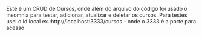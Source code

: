 Este é um CRUD de Cursos, onde além do arquivo do código foi usado o insomnia para testar, adicionar, atualizar e deletar os cursos.
Para testes usei o id local ex.:http://localhost:3333/cursos - onde o 3333 é a porte para acesso 
